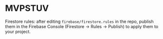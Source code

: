 # MVPSTUV

Firestore rules: after editing `firebase/firestore.rules` in the repo, publish them in the Firebase Console (Firestore -> Rules -> Publish) to apply them to your project.